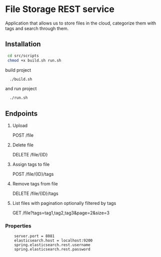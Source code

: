  # File Storage REST service

 Application that allows us to store files in the cloud, categorize them with tags and search through them.
 
 ## Installation

 ```bash
  cd src/scripts
  chmod +x build.sh run.sh
```

build project 

```bash
  ./build.sh
```

and run project


```bash
  ./run.sh
```
 ## Endpoints
1. Upload
   
   POST /file


2. Delete file
   
   DELETE  /file/{ID}


3. Assign tags to file
   
   POST /file/{ID}/tags


4. Remove tags from file
   
   DELETE /file/{ID}/tags



5. List files with pagination optionally filtered by tags 
   
   GET /file?tags=tag1,tag2,tag3&page=2&size=3

 ### Properties

```
    server.port = 8081
    elasticsearch.host = localhost:9200
    spring.elasticsearch.rest.username
    spring.elasticsearch.rest.password
```
